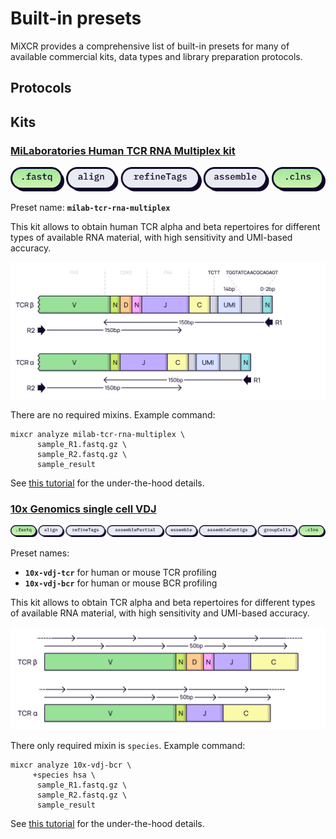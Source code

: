 # Built-in presets

MiXCR provides a comprehensive list of built-in presets for many of available commercial kits, data types and library preparation protocols.

## Protocols

## Kits

### [MiLaboratories Human TCR RNA Multiplex kit](https://milaboratories.com/human-tcr-rna-multiplex-kit)
![](pics/badge-farac.svg)

Preset name: **`milab-tcr-rna-multiplex`**

This kit allows to obtain human TCR alpha and beta repertoires for different types of available RNA material, with high sensitivity and UMI-based accuracy.

![](../guides/milaboratories-human-tcr-rna-multi/MiLabMultiTCR.svg)

There are no required mixins. Example command:

```shell
mixcr analyze milab-tcr-rna-multiplex \
      sample_R1.fastq.gz \
      sample_R2.fastq.gz \
      sample_result
```

See [this tutorial](../guides/milaboratories-human-tcr-rna-multi.md) for the under-the-hood details.



### [10x Genomics single cell VDJ](https://milaboratories.com/human-tcr-rna-multiplex-kit)
![](pics/badge-faraaagc.svg)

Preset names:

- **`10x-vdj-tcr`** for human or mouse TCR profiling 
- **`10x-vdj-bcr`** for human or mouse BCR profiling

This kit allows to obtain TCR alpha and beta repertoires for different types of available RNA material, with high sensitivity and UMI-based accuracy.

![](../guides/rnaseq/RNASeq.svg)

There only required mixin is `species`. Example command:

```shell
mixcr analyze 10x-vdj-bcr \
     +species hsa \
      sample_R1.fastq.gz \
      sample_R2.fastq.gz \
      sample_result
```

See [this tutorial](../guides/milaboratories-human-tcr-rna-multi.md) for the under-the-hood details.
